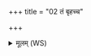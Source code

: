 +++
title = "02 तं बृहच्च"

+++
<details><summary>मूलम् (WS)</summary>

तं बृहच्च रथन्तरं च विश्वे च देवा आदित्याश्चानु व्यचलन् ॥ २ ॥
</details>
